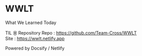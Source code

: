 <!-- /README.md -->
# WWLT
What We Learned Today

TIL 용 Repository
Repo : https://github.com/Team-Cross/WWLT<br>
Site : https://wwlt.netlify.app

Powered by Docsify / Netlify